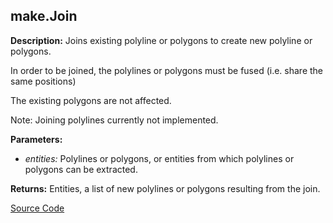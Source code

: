 ## make.Join  
  
  
**Description:** Joins existing polyline or polygons to create new polyline or polygons.


In order to be joined, the polylines or polygons must be fused (i.e. share the same positions)


The existing polygons are not affected.


Note: Joining polylines currently not implemented.  
  
**Parameters:**  
  * *entities:* Polylines or polygons, or entities from which polylines or polygons can be extracted.  
  
**Returns:** Entities, a list of new polylines or polygons resulting from the join.  

[Source Code](https://github.com/design-automation/mobius-sim-funcs/blob/main/src/modules/functions/make/Join.ts) 